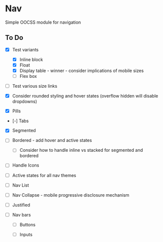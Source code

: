 # Nav
Simple OOCSS module for navigation

## To Do
- [x] Test variants
  - [x] Inline block
  - [x] Float
  - [x] Display table - winner - consider implications of mobile sizes
  - [ ] Flex box
- [ ] Test various size links

- [x] Consider rounded styling and hover states (overflow hidden will disable dropdowns)
- [x] Pills
- [-] Tabs
- [x] Segmented
- [ ] Bordered - add hover and active states
  - [ ] Consider how to handle inline vs stacked for segmented and bordered

- [ ] Handle Icons

- [ ] Active states for all nav themes

- [ ] Nav List
- [ ] Nav Collapse - mobile progressive disclosure mechanism
- [ ] Justified

- [ ] Nav bars
  - [ ] Buttons
  - [ ] Inputs


